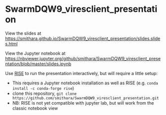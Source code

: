# SwarmDQW9_viresclient_presentation

View the slides at https://smithara.github.io/SwarmDQW9_viresclient_presentation/slides.slides.html

View the Jupyter notebook at https://nbviewer.jupyter.org/github/smithara/SwarmDQW9_viresclient_presentation/blob/master/slides.ipynb

Use [RISE](https://rise.readthedocs.io) to run the presentation interactively, but will require a little setup:
 - This requires a Jupyter notebook installation as well as RISE (e.g. `conda install -c conda-forge rise`)
 - clone this repository, `git clone https://github.com/smithara/SwarmDQW9_viresclient_presentation.git`
 - NB: RISE is not yet compatible with jupyter lab, but will work from the classic notebook view
